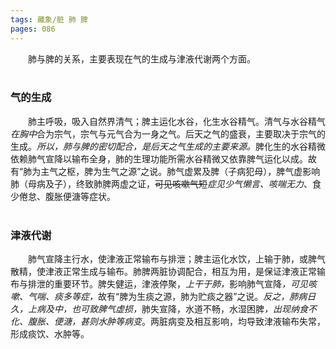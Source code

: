 ```yaml
---
tags: 藏象/脏 肺 脾
pages: 086
---
```

&emsp;&emsp;肺与脾的关系，主要表现在气的生成与津液代谢两个方面。<br></br>

### 气的生成
&emsp;&emsp;肺主呼吸，吸入自然界清气；脾主运化水谷，化生水谷精气。清气与水谷精气<dfn>在胸中</dfn>合为宗气，宗气与元气合为一身之气。后天之气的盛衰，主要取决于宗气的生成。<dfn>所以，肺与脾的密切配合，是后天之气生成的主要来源。</dfn>脾化生的水谷精微依赖肺气宣降以输布全身，肺的生理功能所需水谷精微又依靠脾气运化以成。故有“肺为主气之枢，脾为生气之源”之说。肺气虚累及脾（子病犯母），脾气虚影响肺（母病及子），终致肺脾两虚之证，~~可见咳嗽气短~~<dfn>症见少气懒言、咳喘无力</dfn>、食少倦怠、腹胀便溏等症状。<br></br>

### 津液代谢
&emsp;&emsp;肺气宣降主行水，使津液正常输布与排泄；脾主运化水饮，上输于肺，或脾气散精，使津液正常生成与输布。肺脾两脏协调配合，相互为用，是保证津液正常输布与排泄的重要环节。脾失健运，津液停聚，<dfn>上干于肺，</dfn>影响肺气宣降<dfn>，可见咳嗽、气喘、痰多等症，</dfn>故有“脾为生痰之源，肺为贮痰之器”之说。<dfn>反之，肺病日久，上病及中，也可致脾气虚损，</dfn>肺失宣降，水道不畅，水湿困脾<dfn>，出现纳食不化、腹胀、便溏，甚则水肿等病变</dfn>。两脏病变及相互影响，均导致津液输布失常，形成痰饮、水肿等。